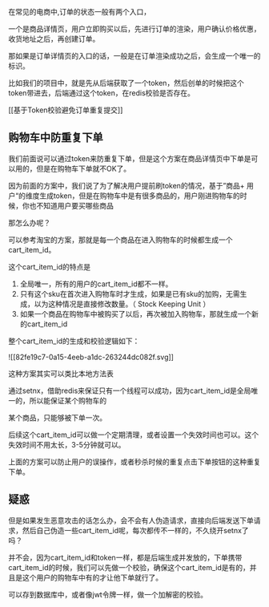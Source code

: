 在常见的电商中,订单的状态一般有两个入口，



一个是商品详情页，用户立即购买以后，先进行订单的渲染，用户确认价格优惠，收货地址之后，再创建订单。



那如果是订单详情页的入口的话，一般是在订单渲染成功之后，会生成一个唯一的标识。



比如我们的项目中，就是先从后端获取了一个token，然后创单的时候把这个token带进去，后端通过这个token，在redis校验是否存在。



[[基于Token校验避免订单重复提交]]


## 购物车中防重复下单
我们前面说可以通过token来防重复下单，但是这个方案在商品详情页中下单是可以用的，但是在购物车下单就不OK了。



因为前面的方案中，我们说了为了解决用户提前刷token的情况，基于”商品+ 用户“的维度生成token，但是在购物车中是有很多商品的，用户刚进购物车的时候，你也不知道用户要买哪些商品



那怎么办呢？

可以参考淘宝的方案，那就是每一个商品在进入购物车的时候都生成一个cart_item_id。



这个cart_item_id的特点是

1. 全局唯一，所有的用户的cart_item_id都不一样。
2. 只有这个sku在首次进入购物车时才生成，如果是已有sku的加购，无需生成，以为这种情况是直接修改数量。（ Stock Keeping Unit  ）
3. 如果一个商品在购物车中被购买了以后，再次被加入购物车，那就生成一个新的cart_item_id



整个cart_item_id的生成和校验逻辑如下：

![[82fe19c7-0a15-4eeb-a1dc-263244dc082f.svg]]



这种方案其实可以类比本地方法表



通过setnx，借助redis来保证只有一个线程可以成功，因为cart_item_id是全局唯一的，所以能保证某个购物车的

某个商品，只能够被下单一次。



后续这个cart_item_id可以做一个定期清理，或者设置一个失效时间也可以。这个失效时间不用太长，3-5分钟就可以。



上面的方案可以防止用户的误操作，或者秒杀时候的重复点击下单按钮的这种重复下单。

## 疑惑
但是如果发生恶意攻击的话怎么办，会不会有人伪造请求，直接向后端发送下单请求，然后自己伪造一些cart_item_id呢，每次都传不一样的，不久绕开setnx了吗？



并不会，因为cart_item_id和token一样，都是后端生成并发放的，下单携带cart_item_id的时候，我们可以先做一个校验，确保这个cart_item_id是有的，并且是这个用户的购物车中有的才让他下单就行了。

可以存到数据库中，或者像jwt令牌一样，做一个加解密的校验。

